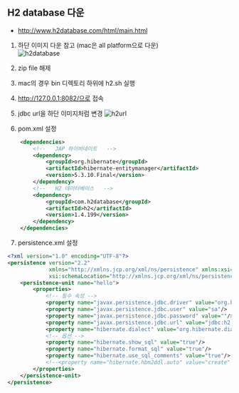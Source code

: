 ## H2 database 다운
- http://www.h2database.com/html/main.html
1. 하단 이미지 다운 참고 (mac은 all platform으로 다운)  
![h2database](https://github.com/sksggg123/TIL/blob/master/images/H2_Database_Engine.gif)

2. zip file 해제
3. mac의 경우 bin 디렉토리 하위에 h2.sh 실행
4. http://127.0.0.1:8082/으로 접속
5. jdbc url을 하단 이미지처럼 변경
![h2url](https://github.com/sksggg123/TIL/blob/master/images/H2_Database_url.gif)
6. pom.xml 설정
```xml
    <dependencies>
        <!--   JAP 하이버네이트   -->
        <dependency>
            <groupId>org.hibernate</groupId>
            <artifactId>hibernate-entitymanager</artifactId>
            <version>5.3.10.Final</version>
        </dependency>
        <!--   H2 데이터베이스   -->
        <dependency>
            <groupId>com.h2database</groupId>
            <artifactId>h2</artifactId>
            <version>1.4.199</version>
        </dependency>
    </dependencies>
```
7. persistence.xml 설정
```xml
<?xml version="1.0" encoding="UTF-8"?>
<persistence version="2.2"
             xmlns="http://xmlns.jcp.org/xml/ns/persistence" xmlns:xsi="http://www.w3.org/2001/XMLSchema-instance"
             xsi:schemaLocation="http://xmlns.jcp.org/xml/ns/persistence http://xmlns.jcp.org/xml/ns/persistence/persistence_2_2.xsd">
    <persistence-unit name="hello">
        <properties>
            <!-- 필수 속성 -->
            <property name="javax.persistence.jdbc.driver" value="org.h2.Driver"/>
            <property name="javax.persistence.jdbc.user" value="sa"/>
            <property name="javax.persistence.jdbc.password" value=""/>
            <property name="javax.persistence.jdbc.url" value="jdbc:h2:tcp://localhost/~/test"/>
            <property name="hibernate.dialect" value="org.hibernate.dialect.H2Dialect"/>
            <!-- 옵션 -->
            <property name="hibernate.show_sql" value="true"/>
            <property name="hibernate.format_sql" value="true"/>
            <property name="hibernate.use_sql_comments" value="true"/>
            <!--<property name="hibernate.hbm2ddl.auto" value="create" />-->
        </properties>
    </persistence-unit>
</persistence>
```
